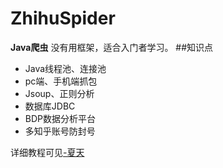 # ZhihuSpider
**Java爬虫**
没有用框架，适合入门者学习。
##知识点
- Java线程池、连接池
- pc端、手机端抓包
- Jsoup、正则分析
- 数据库JDBC
- BDP数据分析平台
- 多知乎账号防封号

详细教程可见[-夏天](http://caoxuhua.com)
